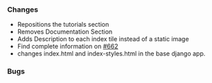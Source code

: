 <!--
SPDX-FileCopyrightText: 2025 Christian Winger <https://github.com/wingechr> © Öko-Institut e.V.
SPDX-FileCopyrightText: 2025 Martin Glauer <https://github.com/MGlauer> © Otto-von-Guericke-Universität Magdeburg

SPDX-License-Identifier: CC0-1.0
-->

### Changes

- Repositions the tutorials section
- Removes Documentation Section
- Adds Description to each index tile instead of a static image
- Find complete information on [#662](https://github.com/OpenEnergyPlatform/oeplatform/issues/662)
- changes index.html and index-styles.html in the base django app.

### Bugs
